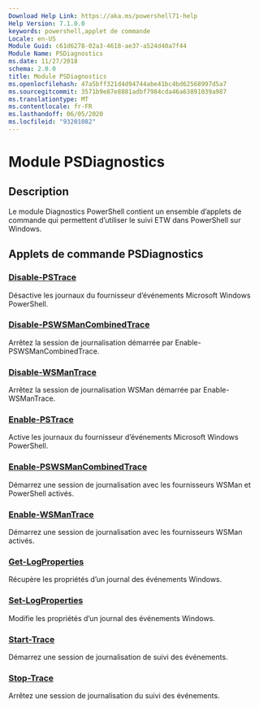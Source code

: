 ```yaml
---
Download Help Link: https://aka.ms/powershell71-help
Help Version: 7.1.0.0
keywords: powershell,applet de commande
Locale: en-US
Module Guid: c61d6278-02a3-4618-ae37-a524d40a7f44
Module Name: PSDiagnostics
ms.date: 11/27/2018
schema: 2.0.0
title: Module PSDiagnostics
ms.openlocfilehash: 47a5bff321d4d94744abe41bc4bd62568997d5a7
ms.sourcegitcommit: 3571b9e87e8881adbf7984cda46a63891039a987
ms.translationtype: MT
ms.contentlocale: fr-FR
ms.lasthandoff: 06/05/2020
ms.locfileid: "93201082"
---
```

# Module PSDiagnostics

## Description

Le module Diagnostics PowerShell contient un ensemble d’applets de commande qui permettent d’utiliser le suivi ETW dans PowerShell sur Windows.

## Applets de commande PSDiagnostics

### [Disable-PSTrace](Disable-PSTrace.md)
Désactive les journaux du fournisseur d’événements Microsoft Windows PowerShell.

### [Disable-PSWSManCombinedTrace](Disable-PSWSManCombinedTrace.md)
Arrêtez la session de journalisation démarrée par Enable-PSWSManCombinedTrace.

### [Disable-WSManTrace](Disable-WSManTrace.md)
Arrêtez la session de journalisation WSMan démarrée par Enable-WSManTrace.

### [Enable-PSTrace](Enable-PSTrace.md)
Active les journaux du fournisseur d’événements Microsoft Windows PowerShell.

### [Enable-PSWSManCombinedTrace](Enable-PSWSManCombinedTrace.md)
Démarrez une session de journalisation avec les fournisseurs WSMan et PowerShell activés.

### [Enable-WSManTrace](Enable-WSManTrace.md)
Démarrez une session de journalisation avec les fournisseurs WSMan activés.

### [Get-LogProperties](Get-LogProperties.md)
Récupère les propriétés d’un journal des événements Windows.

### [Set-LogProperties](Set-LogProperties.md)
Modifie les propriétés d’un journal des événements Windows.

### [Start-Trace](Start-Trace.md)
Démarrez une session de journalisation de suivi des événements.

### [Stop-Trace](Stop-Trace.md)
Arrêtez une session de journalisation du suivi des événements.

